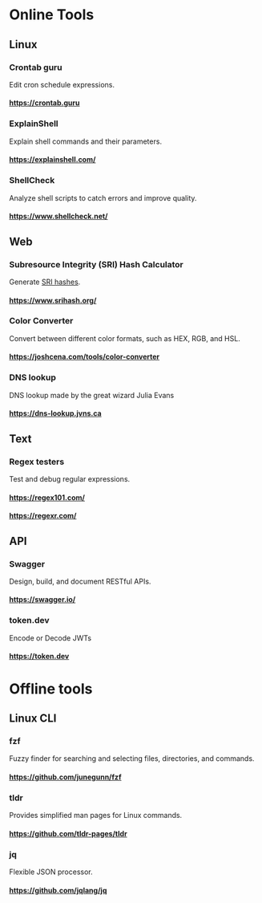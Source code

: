 # Online Tools

## Linux

### Crontab guru
Edit cron schedule expressions.
#### https://crontab.guru

### ExplainShell
Explain shell commands and their parameters.
#### https://explainshell.com/

### ShellCheck 
Analyze shell scripts to catch errors and improve quality.
#### https://www.shellcheck.net/

## Web

### Subresource Integrity (SRI) Hash Calculator
Generate [SRI hashes](https://developer.mozilla.org/en-US/docs/Web/Security/Subresource_Integrity).
#### https://www.srihash.org/

### Color Converter
Convert between different color formats, such as HEX, RGB, and HSL.
#### https://joshcena.com/tools/color-converter

### DNS lookup
DNS lookup made by the great wizard Julia Evans
#### https://dns-lookup.jvns.ca

## Text

### Regex testers
Test and debug regular expressions.
#### https://regex101.com/
#### https://regexr.com/

## API

### Swagger
Design, build, and document RESTful APIs.
#### https://swagger.io/

### token.dev
Encode or Decode JWTs
#### https://token.dev

# Offline tools

## Linux CLI

### fzf
Fuzzy finder for searching and selecting files, directories, and commands.
#### https://github.com/junegunn/fzf

### tldr
Provides simplified man pages for Linux commands. 
#### https://github.com/tldr-pages/tldr

### jq
Flexible JSON processor.
#### https://github.com/jqlang/jq


